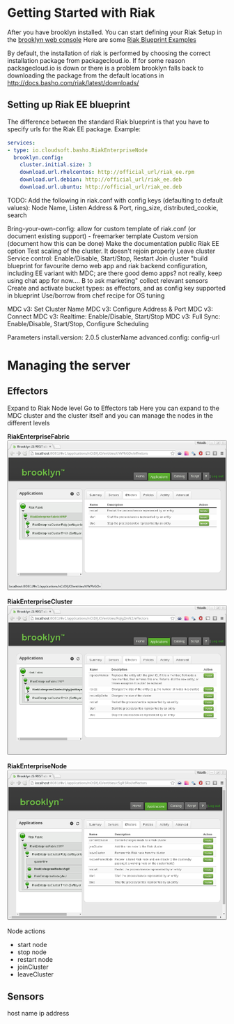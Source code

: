 # Getting Started with Riak

After you have brooklyn installed. You can start defining your Riak Setup in the [brooklyn web console](http://localhost:8081)
Here are some [Riak Blueprint Examples](https://gist.github.com/bostko/427751f21cd8f11b1f61)

By default, the installation of riak is performed by choosing the correct installation package from packagecloud.io.
If for some reason packagecloud.io is down or there is a problem brooklyn falls back to downloading the package from
the default locations in http://docs.basho.com/riak/latest/downloads/

## Setting up Riak EE blueprint

The difference between the standard Riak blueprint is that you have to specify urls for the Riak EE package.
Example:
```yaml
services:
- type: io.cloudsoft.basho.RiakEnterpriseNode
  brooklyn.config:
    cluster.initial.size: 3
    download.url.rhelcentos: http://official_url/riak_ee.rpm
    download.url.debian: http://official_url/riak_ee.deb
    download.url.ubuntu: http://official_url/riak_ee.deb
```

TODO: Add the following in riak.conf with config keys (defaulting to default values): Node Name, Listen Address & Port, ring_size, distributed_cookie, search


Bring-your-own-config: allow for custom template of riak.conf (or document existing support) - freemarker template
Custom version (document how this can be done)
Make the documentation public
Riak EE option
Test scaling of the cluster. It doesn't rejoin properly
Leave cluster
Service control: Enable/Disable, Start/Stop, Restart
Join cluster
"build blueprint for favourite demo web app and riak backend configuration, including EE variant with MDC;
are there good demo apps?  not really, keep using chat app for now....  B to ask marketing"
collect relevant sensors
Create and activate bucket types: as effectors, and as config key supported in blueprint
Use/borrow from chef recipe for OS tuning

MDC v3: Set Cluster Name
MDC v3: Configure Address & Port
MDC v3: Connect
MDC v3: Realtime: Enable/Disable, Start/Stop
MDC v3: Full Sync: Enable/Disable, Start/Stop, Configure Scheduling

Parameters
install.version: 2.0.5
clusterName
advanced.config: config-url

# Managing the server

## Effectors

Expand to Riak Node level
Go to Effectors tab
Here you can expand to the MDC cluster and the cluster itself and you can manage the nodes in the different levels

**RiakEnterpriseFabric**
![RiakEnterpriseFabric](https://raw.githubusercontent.com/cloudsoft/amp-basho/demo-documentation/docs/images/riak_enterprise_mdc.png?token=ABhWrk-nmVHq_1D5XKhnfaCLZGvWMhggks5VF_BhwA%3D%3D)

**RiakEnterpriseCluster**
![RiakEnterpriseCluster](https://raw.githubusercontent.com/cloudsoft/amp-basho/demo-documentation/docs/images/riak_ee_cluster_level.png?token=ABhWrpwcuDx43MiPoKCnqx1-mM7_O9liks5VF_BMwA%3D%3D)

**RiakEnterpriseNode**
![RiakEnterpriseNode](https://raw.githubusercontent.com/cloudsoft/amp-basho/demo-documentation/docs/images/riak_ee_node_level.png?token=ABhWrqkbs2_k6TVk-W5RjSzfAzDrd7Auks5VF_A9wA%3D%3D)

Node actions
* start node
* stop node
* restart node
* joinCluster
* leaveCluster


## Sensors

host name
ip address